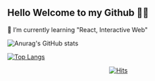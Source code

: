 ## Hello Welcome to my Github 🙌🏻

🌱 I’m currently learning "React, Interactive Web"


![Anurag's GitHub stats](https://github-readme-stats.vercel.app/api?username=intersoom&show_icons=true&theme=tokyonight)  

[![Top Langs](https://github-readme-stats.vercel.app/api/top-langs/?username=anuraghazra&layout=compact)](https://github.com/anuraghazra/github-readme-stats)

    


<div align=center>
  
[![Hits](https://hits.seeyoufarm.com/api/count/incr/badge.svg?url=https%3A%2F%2Fgithub.com%2Fintersoom&count_bg=%237C51B4&title_bg=%23A0A0A0&icon=gov-dot-uk.svg&icon_color=%23E7E7E7&title=hits&edge_flat=false)](https://hits.seeyoufarm.com)
  
</div>








<!--
**intersoom/intersoom** is a ✨ _special_ ✨ repository because its `README.md` (this file) appears on your GitHub profile.

Here are some ideas to get you started:

- 🔭 I’m currently working on ...
- 🌱 I’m currently learning ...
- 👯 I’m looking to collaborate on ...
- 🤔 I’m looking for help with ...
- 💬 Ask me about ...
- 📫 How to reach me: ...
- 😄 Pronouns: ...
- ⚡ Fun fact: ...
-->
